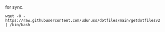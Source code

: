 for sync.
```
wget -O - https://raw.githubusercontent.com/udunuss/dotfiles/main/getdotfilesv2 | /bin/bash
```
